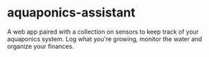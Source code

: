 # aquaponics-assistant
A web app paired with a collection on sensors to keep track of your aquaponics system. Log what you're growing, monitor the water and organize your finances.
